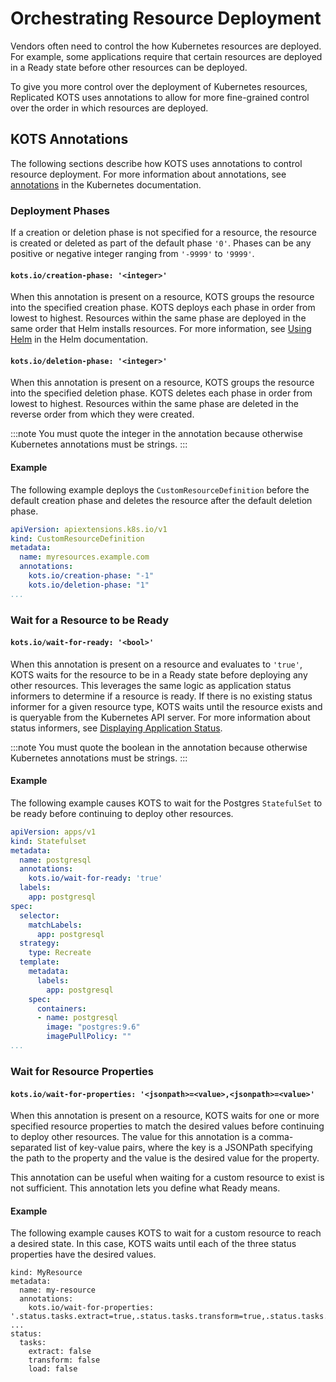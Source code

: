 # Orchestrating Resource Deployment

Vendors often need to control the how Kubernetes resources are deployed. For example, some applications require that certain resources are deployed in a Ready state before other resources can be deployed.

To give you more control over the deployment of Kubernetes resources, Replicated KOTS uses annotations to allow for more fine-grained control over the order in which resources are deployed.

## KOTS Annotations

The following sections describe how KOTS uses annotations to control resource deployment. For more information about annotations, see [annotations](https://kubernetes.io/docs/concepts/overview/working-with-objects/annotations/) in the Kubernetes documentation.

### Deployment Phases

If a creation or deletion phase is not specified for a resource, the resource is created or deleted as part of the default phase `'0'`. Phases can be any positive or negative integer ranging from `'-9999'` to `'9999'`.

#### `kots.io/creation-phase: '<integer>'`

When this annotation is present on a resource, KOTS groups the resource into the specified creation phase. KOTS deploys each phase in order from lowest to highest. Resources within the same phase are deployed in the same order that Helm installs resources. For more information, see [Using Helm](https://helm.sh/docs/intro/using_helm/#:~:text=Helm%20installs%20resources%20in%20the,order) in the Helm documentation.

#### `kots.io/deletion-phase: '<integer>'`

When this annotation is present on a resource, KOTS groups the resource into the specified deletion phase. KOTS deletes each phase in order from lowest to highest. Resources within the same phase are deleted in the reverse order from which they were created.

:::note
You must quote the integer in the annotation because otherwise Kubernetes annotations must be strings.
:::

#### Example

The following example deploys the `CustomResourceDefinition` before the default creation phase and deletes the resource after the default deletion phase.

```yaml
apiVersion: apiextensions.k8s.io/v1
kind: CustomResourceDefinition
metadata:
  name: myresources.example.com
  annotations:
    kots.io/creation-phase: "-1"
    kots.io/deletion-phase: "1"
...
```

### Wait for a Resource to be Ready

#### `kots.io/wait-for-ready: '<bool>'`

When this annotation is present on a resource and evaluates to `'true'`, KOTS waits for the resource to be in a Ready state before deploying any other resources. This leverages the same logic as application status informers to determine if a resource is ready. If there is no existing status informer for a given resource type, KOTS waits until the resource exists and is queryable from the Kubernetes API server. For more information about status informers, see [Displaying Application Status](/vendor/admin-console-display-app-status#about-status-informers).

:::note
You must quote the boolean in the annotation because otherwise Kubernetes annotations must be strings.
:::

#### Example

The following example causes KOTS to wait for the Postgres `StatefulSet` to be ready before continuing to deploy other resources.

```yaml
apiVersion: apps/v1
kind: Statefulset
metadata:
  name: postgresql
  annotations:
    kots.io/wait-for-ready: 'true'
  labels:
    app: postgresql
spec:
  selector:
    matchLabels:
      app: postgresql
  strategy:
    type: Recreate
  template:
    metadata:
      labels:
        app: postgresql
    spec:
      containers:
      - name: postgresql
        image: "postgres:9.6"
        imagePullPolicy: ""
...
```


### Wait for Resource Properties

#### `kots.io/wait-for-properties: '<jsonpath>=<value>,<jsonpath>=<value>'`

When this annotation is present on a resource, KOTS waits for one or more specified resource properties to match the desired values before continuing to deploy other resources. The value for this annotation is a comma-separated list of key-value pairs, where the key is a JSONPath specifying the path to the property and the value is the desired value for the property.

This annotation can be useful when waiting for a custom resource to exist is not sufficient. This annotation lets you define what Ready means.

#### Example

The following example causes KOTS to wait for a custom resource to reach a desired state. In this case, KOTS waits until each of the three status properties have the desired values.

```
kind: MyResource
metadata:
  name: my-resource
  annotations:
    kots.io/wait-for-properties: '.status.tasks.extract=true,.status.tasks.transform=true,.status.tasks.load=true'
...
status:
  tasks:
    extract: false
    transform: false
    load: false
```

